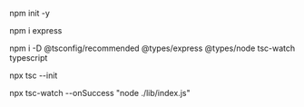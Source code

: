 npm init -y

npm i express

npm i -D @tsconfig/recommended @types/express @types/node tsc-watch typescript

npx tsc --init

npx tsc-watch --onSuccess \"node ./lib/index.js\"
